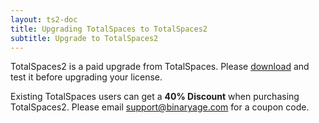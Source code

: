 ```yaml
---
layout: ts2-doc
title: Upgrading TotalSpaces to TotalSpaces2
subtitle: Upgrade to TotalSpaces2
---
```


TotalSpaces2 is a paid upgrade from TotalSpaces. Please [download](http://downloads.binaryage.com/TotalSpaces2-2.3.9.dmg) and test it before upgrading your license.

Existing TotalSpaces users can get a **40% Discount** when purchasing TotalSpaces2.  Please email [support@binaryage.com](mailto:support@binaryage.com?subject=TotalSpaces%20Upgrade) for a coupon code.